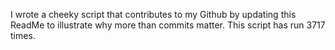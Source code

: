 I wrote a cheeky script that contributes to my Github by updating this ReadMe to illustrate why more than commits matter. This script has run 3717 times.